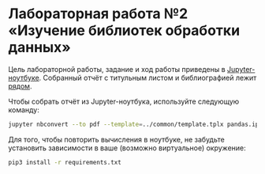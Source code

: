 # Лабораторная работа №2 «Изучение библиотек обработки данных»
Цель лабораторной работы, задание и ход работы приведены в&nbsp;[Jupyter-ноутбуке](pandas.ipynb). Собранный отчёт с&nbsp;титульным листом и библиографией лежит [рядом](pandas.pdf).

Чтобы собрать отчёт из&nbsp;Jupyter-ноутбука, используйте следующую команду:
```bash
jupyter nbconvert --to pdf --template=../common/template.tplx pandas.ipynb
```

Для&nbsp;того, чтобы повторить вычисления в&nbsp;ноутбуке, не&nbsp;забудьте установить зависимости в&nbsp;ваше (возможно виртуальное) окружение:
```bash
pip3 install -r requirements.txt
```